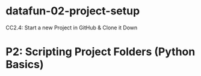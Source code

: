 # datafun-02-project-setup
CC2.4: Start a new Project in GitHub &amp; Clone it Down

# P2: Scripting Project Folders (Python Basics)
